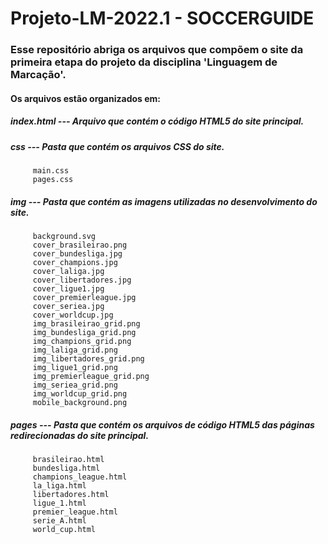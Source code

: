 # Projeto-LM-2022.1 - SOCCERGUIDE

### Esse repositório abriga os arquivos que compõem o site da primeira etapa do projeto da disciplina 'Linguagem de Marcação'.

#### Os arquivos estão organizados em: 

##### index.html --- Arquivo que contém o código HTML5 do site principal.
 
##### css --- Pasta que contém os arquivos CSS do site.
         main.css
         pages.css
 
##### img --- Pasta que contém as imagens utilizadas no desenvolvimento do site.
         background.svg	
         cover_brasileirao.png	
         cover_bundesliga.jpg	
         cover_champions.jpg	
         cover_laliga.jpg	
         cover_libertadores.jpg	
         cover_ligue1.jpg	
         cover_premierleague.jpg	
         cover_seriea.jpg	
         cover_worldcup.jpg	
         img_brasileirao_grid.png	
         img_bundesliga_grid.png	
         img_champions_grid.png	
         img_laliga_grid.png	
         img_libertadores_grid.png	
         img_ligue1_grid.png	
         img_premierleague_grid.png	
         img_seriea_grid.png	
         img_worldcup_grid.png
         mobile_background.png
 
##### pages --- Pasta que contém os arquivos de código HTML5 das páginas redirecionadas do site principal.
         brasileirao.html	
         bundesliga.html	
         champions_league.html	
         la_liga.html	
         libertadores.html	
         ligue_1.html
         premier_league.html	
         serie_A.html	
         world_cup.html

